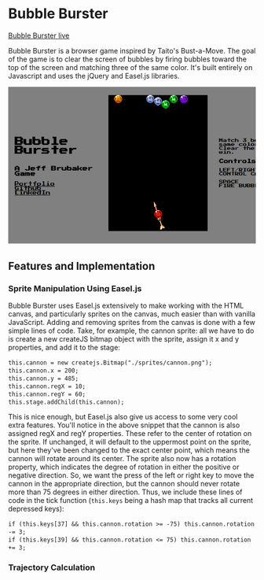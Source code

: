 # Bubble Burster

[Bubble Burster live](https:/jeffbrubaker.me/bubble-burster)

Bubble Burster is a browser game inspired by Taito's Bust-a-Move. The goal of the game is to clear the screen of bubbles by firing bubbles toward the top of the screen and matching three of the same color. It's built entirely on Javascript and uses the jQuery and Easel.js libraries.

![screenshot](./sprites/screenshot.png)

## Features and Implementation

### Sprite Manipulation Using Easel.js

Bubble Burster uses Easel.js extensively to make working with the HTML canvas, and particularly sprites on the canvas, much easier than with vanilla JavaScript. Adding and removing sprites from the canvas is done with a few simple lines of code. Take, for example, the cannon sprite: all we have to do is create a new createJS bitmap object with the sprite, assign it x and y properties, and add it to the stage:

```
this.cannon = new createjs.Bitmap("./sprites/cannon.png");
this.cannon.x = 200;
this.cannon.y = 485;
this.cannon.regX = 10;
this.cannon.regY = 60;
this.stage.addChild(this.cannon);
```

This is nice enough, but Easel.js also give us access to some very cool extra features. You'll notice in the above snippet that the cannon is also assigned regX and regY properties. These refer to the center of rotation on the sprite. If unchanged, it will default to the uppermost point on the sprite, but here they've been changed to the exact center point, which means the cannon will rotate around its center. The sprite also now has a rotation property, which indicates the degree of rotation in either the positive or negative direction. So, we want the press of the left or right key to move the cannon in the appropriate direction, but the cannon should never rotate more than 75 degrees in either direction. Thus, we include these lines of code in the tick function (```this.keys``` being a hash map that tracks all current depressed keys):

```
if (this.keys[37] && this.cannon.rotation >= -75) this.cannon.rotation -= 3;
if (this.keys[39] && this.cannon.rotation <= 75) this.cannon.rotation += 3;
```

### Trajectory Calculation
